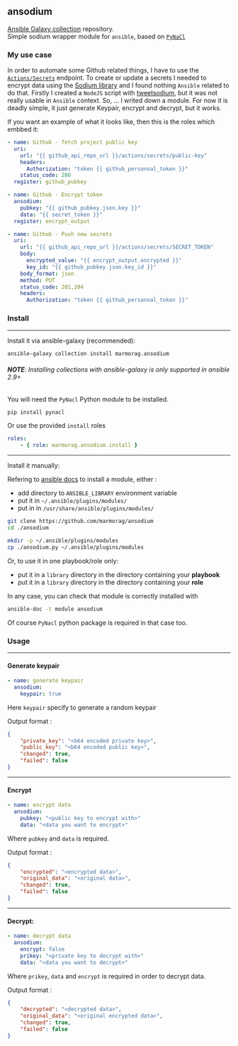 ## ansodium
[Ansible Galaxy collection](https://galaxy.ansible.com/marmorag/ansodium) repository.\
Simple sodium wrapper module for `ansible`, based on [`PyNaCl`](https://pynacl.readthedocs.io/en/stable/)

### My use case

In order to automate some Github related things, I have to use the [`Actions/Secrets`](https://developer.github.com/v3/actions/secrets/) endpoint.
To create or update a secrets I needed to encrypt data using the [Sodium library](https://libsodium.gitbook.io/doc/) and I found nothing `Ansible` related to do that.
Firstly I created a `NodeJS` script with [tweetsodium](https://github.com/github/tweetsodium), but it was not really usable in `Ansible` context.
So, ... I writed down a module. For now it is deadly simple, it just generate Keypair, encrypt and decrypt, but it works.


If you want an example of what it looks like, then this is the roles which embbed it:
```yaml
- name: Github - fetch project public key
  uri:
    url: "{{ github_api_repo_url }}/actions/secrets/public-key"
    headers:
      Authorization: "token {{ github_personnal_token }}"
    status_code: 200
  register: github_pubkey

- name: Github - Encrypt token
  ansodium:
    pubkey: "{{ github_pubkey.json.key }}"
    data: "{{ secret_token }}"
  register: encrypt_output

- name: Github - Push new secrets
  uri:
    url: "{{ github_api_repo_url }}/actions/secrets/SECRET_TOKEN"
    body:
      encrypted_value: "{{ encrypt_output.encrypted }}"
      key_id: "{{ github_pubkey.json.key_id }}"
    body_format: json
    method: PUT
    status_code: 201,204
    headers:
      Authorization: "token {{ github_personnal_token }}"
```

### Install

---

Install it via ansible-galaxy (recommended):

```bash
ansible-galaxy collection install marmorag.ansodium
```
###### *__NOTE__: Installing collections with ansible-galaxy is only supported in ansible 2.9+*

You will need the `PyNacl` Python module to be installed.
```bash
pip install pynacl
```

Or use the provided `install` roles

```yaml
roles:
    - { role: marmorag.ansodium.install }
```

---
Install it manually:

Refering to [ansible docs](https://docs.ansible.com/ansible/latest/dev_guide/developing_locally.html#adding-a-module-locally) to install a module, either :

- add directory to `ANSIBLE_LIBRARY` environment variable
- put it in  `~/.ansible/plugins/modules/`
- put in in `/usr/share/ansible/plugins/modules/`

```bash
git clone https://github.com/marmorag/ansodium 
cd ./ansodium

mkdir -p ~/.ansible/plugins/modules
cp ./ansodium.py ~/.ansible/plugins/modules
```

Or, to use it in one playbook/role only:

- put it in a `library` directory in the directory containing your __playbook__ 
- put it in a `library` directory in the directory containing your __role__ 

In any case, you can check that module is correctly installed with

```bash
ansible-doc -t module ansodium
```

Of course `PyNacl` python package is required in that case too.

### Usage

---

#### Generate keypair
```yaml
- name: generate keypair
  ansodium:
    keypair: true
```

Here `keypair` specify to generate a random keypair

Output format : 
```json
{
    "private_key": "<b64 encoded private key>",
    "public_key": "<b64 encoded public key>",
    "changed": true,
    "failed": false
}
```

---
#### Encrypt

```yaml
- name: encrypt data
  ansodium:
    pubkey: "<public key to encrypt with>"
    data: "<data you want to encrypt>"
```

Where `pubkey` and `data` is required.

Output format : 
```json
{
    "encrypted": "<encrypted data>",
    "original_data": "<original data>",
    "changed": true,
    "failed": false
}
```

---
#### Decrypt:

```yaml
- name: decrypt data
  ansodium:
    encrypt: false 
    prikey: "<private key to decrypt with>"
    data: "<data you want to decrypt>"
```

Where `prikey`, `data` and `encrypt` is required in order to decrypt data.  

Output format : 
```json
{
    "decrypted": "<decrypted data>",
    "original_data": "<original encrypted data>",
    "changed": true,
    "failed": false
}
```